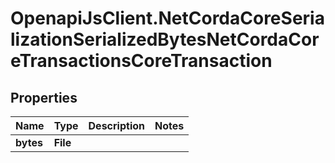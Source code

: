 # OpenapiJsClient.NetCordaCoreSerializationSerializedBytesNetCordaCoreTransactionsCoreTransaction

## Properties

Name | Type | Description | Notes
------------ | ------------- | ------------- | -------------
**bytes** | **File** |  | 


